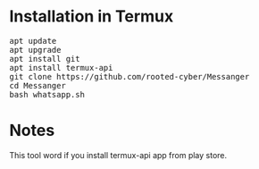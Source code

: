 # Installation in Termux
<pre>
apt update
apt upgrade
apt install git
apt install termux-api
git clone https://github.com/rooted-cyber/Messanger
cd Messanger
bash whatsapp.sh
</pre>

# Notes
This tool word if you install termux-api app from play store.
